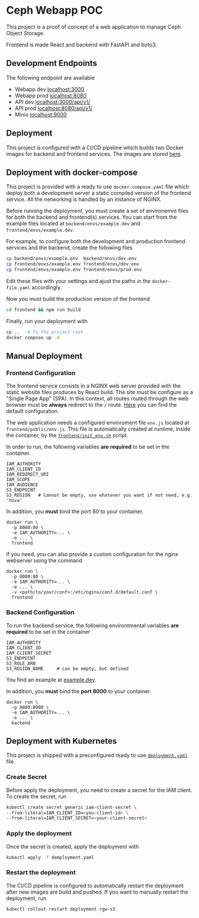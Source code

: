 # Ceph Webapp POC

This project is a proof of concept of a web application to manage Ceph Object
Storage.

Frontend is made React and backend with FastAPI and boto3.

## Development Endpoints

The following endpoint are available

- Webapp dev [localhost:3000](localhost:3000)
- Webapp prod [localhost:8080](localhost:8080)
- API dev [localhost:3000/api/v1/](localhost:3000/api/v1/)
- API prod [localhost:8080/api/v1/](localhost:8080/api/v1/)
- Minio [localhost:9000](localhost:9000)

## Deployment

This project is configured with a CI/CD pipeline which builds two Docker images
for backend and frontend services. The images are stored
[here](https://baltig.infn.it/jgasparetto/ceph-webapp-poc/container_registry).

## Deployment with docker-compose

This project is provided with a ready to use `docker-compose.yaml` file which
deploy both a development server a static compiled version of the frontend
service. All the networking is handled by an instance of NGINX.

Before running the deployment, you must create a set of environemnt files for
both the backend and frontend(s) services. You can start from the example files
located at `backend/envs/example.dev` and `frontend/envs/example.dev`.

For example, to configure both the development and production frontend services
and the backend, create the following files

```bash
cp backend/envs/example.env  backend/envs/dev.env
cp frontend/envs/example.env frontend/envs/dev.env
cp frontend/envs/example.env frontend/envs/prod.env
```

Edit these files with your settings and ajust the paths in the `docker-file.yaml`
accordingly.

Now you must build the production version of the frontend

```bash
cd frontend && npm run build
```

Finally, run your deployment with

```bash
cp ..   # To the project root
docker compose up -d
```

## Manual Deployment

### Frontend Configuration

The frontend service consists in a NGINX web server provided with the static
website files produces by React build. The site must be configure as a
"Single Page App" (SPA). In this context, all routes routed through the web
browser must be **always** redirect to the `/` route.
[Here](frontend/nginx.conf) you can find the default configuration.

The web application needs a configured envinroment file `env.js` located at
`frontend/public/env.js`. This file is automatically created at runtime, inside
the container, by the [`frontend/init_env.sh`](frontend/init_env.sh) script.

In order to run, the following variables **are required** to be set in the
container.

```shell
IAM_AUTHORITY
IAM_CLIENT_ID
IAM_REDIRECT_URI
IAM_SCOPE
IAM_AUDIENCE
S3_ENDPOINT
S3_REGION   # Cannot be empty, use whatever you want if not need, e.g. 'nova'
```

In addition, you **must** bind the port 80 to your container.

```shell
docker run \
  -p 8080:80 \
  -e IAM_AUTHORITY=... \
  -e ... \
  frontend
```

If you need, you can also provide a custom configuration for the nginx webserver
using the command

```shell
docker run \
  -p 8080:80 \ 
  -e IAM_AUTHORITY=... \
  -e ... \
  -v <path/to/your/conf>:/etc/nginx/conf.d/default.conf \
  frontend
```

### Backend Configuration

To run the backend service, the following environtmental variables
**are required** to be set in the container

```shell
IAM_AUTHORITY
IAM_CLIENT_ID
IAM_CLIENT_SECRET
S3_ENDPOINT
S3_ROLE_ARN
S3_REGION_NAME     # can be empty, but defined
```

You find an example at [example.dev](backend/envs/example.env).

In addition, you **must** bind the **port 8000** to your container.

```shell
docker run \
  -p 8080:8000 \ 
  -e IAM_AUTHORITY=... \
  -e ... \
  backend
```

## Deployment with Kubernetes

This project is shipped with a preconfigured ready to use
[`deployment.yaml`](deployment.yaml) file.

### Create Secret

Before apply the deployment, you need to create a secret for the IAM client. To
create the secret, run

```bash
kubectl create secret generic iam-client-secret \
--from-literal=IAM_CLIENT_ID=<you-client-id> \
--from-literal=IAM_CLIENT_SECRET=<your-client-secret>
```

### Apply the deployment

Once the secret is created, apply the deployment with

```bash
kubectl apply -f demployment.yaml
```

### Restart the deployment

The CI/CD pipeline is configured to automatically restart the
deployment after new images are build and pushed.
If you want to manually restart the deployment, run

```bash
kubectl rollout restart deployment rgw-s3
```
